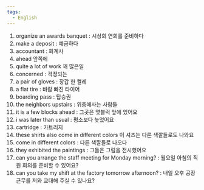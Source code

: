 ```yaml
---
tags:
  - English
---
```

1. organize an awards banquet : 시상회 연회를 준비하다
2. make a deposit : 예금하다
3. accountant : 회계사
4. ahead 앞쪽에
5. quite a lot of work 꽤 많은일
6. concerned : 걱정되는
7. a pair of gloves : 장갑 한 켤레
8. a flat tire : 바람 빠진 타이어
9. boarding pass : 탑승권
10. the neighbors upstairs : 위층에사는 사람들
11. it is a few blocks ahead : 그곳은 몇블럭 앞에 있어요
12. i was later than usual : 평소보다 늦었어요
13. cartridge : 카트리지
14. these shirts also come in different colors 이 셔츠는 다른 색깔들로도 나와요
15. come in different colors : 다른 색깔들로 나오다
16. they exhibited the paintings : 그들은 그림을 전시했어요
17. can you arrange the staff meeting for Monday morning? : 월요일 아침의 직원 회의를 준비할 수 있어요?
18. can you take my shift at the factory tomorrow afternoon? : 내일 오후 공장 근무를 저와 교대해 주실 수 있나요?